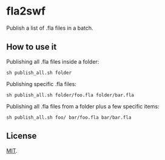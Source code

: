 # fla2swf
Publish a list of .fla files in a batch.

## How to use it

Publishing all .fla files inside a folder:
	
    sh publish_all.sh folder
	
Publishing specific .fla files:
	
    sh publish_all.sh folder/foo.fla folder/bar.fla

Publishing all .fla files from a folder plus a few specific items:

	sh publish_all.sh foo/ bar/foo.fla bar/bar.fla

## License
[MIT](http://opensource.org/licenses/MIT).